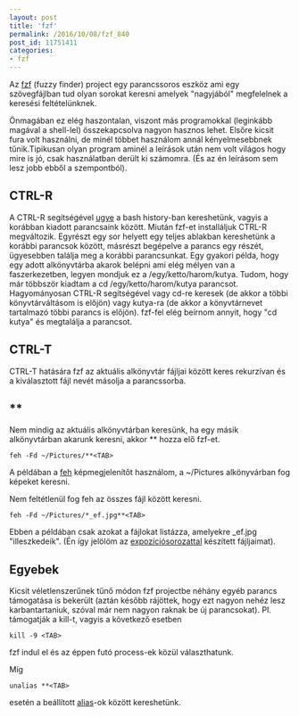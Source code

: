 ```yaml
---
layout: post
title: 'fzf'
permalink: /2016/10/08/fzf_840
post_id: 11751411
categories: 
- fzf
---
```


Az 
[fzf](https://github.com/junegunn/fzf) (fuzzy finder) project egy parancssoros eszköz ami egy szövegfájlban tud olyan sorokat keresni amelyek "nagyjából" megfelelnek a keresési feltételünknek.

Önmagában ez elég haszontalan, viszont más programokkal (leginkább magával a shell-lel) összekapcsolva nagyon hasznos lehet. Elsőre kicsit fura volt használni, de minél többet használom annál kényelmesebbnek tűnik.Tipikusan olyan program aminél a leírások után nem volt világos hogy mire is jó, csak használatban derült ki számomra. (És az én leírásom sem lesz jobb ebből a szempontból).

## CTRL-R


A CTRL-R segítségével 
[ugye](http://commandline.blog.hu/2010/01/28/bash_ctrl_r) a bash history-ban kereshetünk, vagyis a korábban kiadott parancsaink között. Miután fzf-et installáljuk CTRL-R megváltozik. Egyrészt egy sor helyett egy teljes ablakban kereshetünk a korábbi parancsok között, másrészt begépelve a parancs egy részét, ügyesebben találja meg a korábbi parancsunkat. Egy gyakori példa, hogy egy adott alkönyvtárba akarok belépni ami elég mélyen van a faszerkezetben, legyen mondjuk ez a /egy/ketto/harom/kutya. Tudom, hogy már többször kiadtam a cd /egy/ketto/harom/kutya parancsot. Hagyományosan CTRL-R segítségével vagy cd-re keresek (de akkor a többi könyvtárváltásom is előjön) vagy kutya-ra (de akkor a könyvtárnevet tartalmazó többi parancs is előjön). fzf-fel elég beírnom annyit, hogy "cd kutya" és megtalálja a parancsot.

## CTRL-T


CTRL-T hatására fzf az aktuális alkönyvtár fájljai között keres rekurzívan és a kiválasztott fájl nevét másolja a parancssorba.

## **<TAB>


Nem mindig az aktuális alkönyvtárban keresünk, ha egy másik alkönyvtárban akarunk keresni, akkor **<TAB> hozza elő fzf-et.

```
feh -Fd ~/Pictures/**<TAB>
```

A példában a 
[feh](http://commandline.blog.hu/2010/11/20/feh_1) képmegjelenítőt használom, a ~/Pictures alkönyvárban fog képeket keresni.

Nem feltétlenül fog feh az összes fájl között keresni.

```
feh -Fd ~/Pictures/*_ef.jpg**<TAB>
```

Ebben a példában csak azokat a fájlokat listázza, amelyekre _ef.jpg "illeszkedeik". (Én így jelölöm az 
[expozíciósorozattal](http://commandline.blog.hu/2013/12/23/expoziciosorozat-egyesites) készített fájljaimat).

## Egyebek


Kicsit véletlenszerűnek tűnő módon fzf projectbe néhány egyéb parancs támogatása is bekerült (aztán később rájöttek, hogy ezt nagyon nehéz lesz karbantartaniuk, szóval már nem nagyon raknak be új parancsokat). Pl. támogatják a kill-t, vagyis a következő esetben

```
kill -9 <TAB>
```

fzf indul el és az éppen futó process-ek közül választhatunk.

Míg

```
unalias **<TAB>
```

esetén a beállított 
[alias](http://commandline.blog.hu/2012/06/15/alias_787)-ok között kereshetünk.